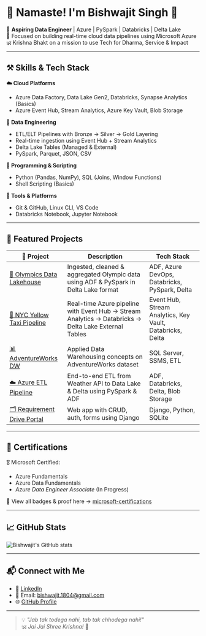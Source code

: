 # 🙏 Namaste! I'm Bishwajit Singh 👋  
🚀 **Aspiring Data Engineer** | Azure | PySpark | Databricks | Delta Lake  
🌱 Focused on building real-time cloud data pipelines using Microsoft Azure  
🕉️ Krishna Bhakt on a mission to use Tech for Dharma, Service & Impact

---

## ⚒️ Skills & Tech Stack

**☁️ Cloud Platforms**  
- Azure Data Factory, Data Lake Gen2, Databricks, Synapse Analytics (Basics)  
- Azure Event Hub, Stream Analytics, Azure Key Vault, Blob Storage

**💾 Data Engineering**  
- ETL/ELT Pipelines with Bronze → Silver → Gold Layering  
- Real-time ingestion using Event Hub + Stream Analytics  
- Delta Lake Tables (Managed & External)  
- PySpark, Parquet, JSON, CSV

**🧠 Programming & Scripting**  
- Python (Pandas, NumPy), SQL (Joins, Window Functions)  
- Shell Scripting (Basics)

**🔧 Tools & Platforms**  
- Git & GitHub, Linux CLI, VS Code  
- Databricks Notebook, Jupyter Notebook

---

## 💼 Featured Projects

| 🔗 Project | Description | Tech Stack |
|-----------|-------------|------------|
| [🏅 Olympics Data Lakehouse](https://github.com/bishwajitSingh123/olympic-data-pipeline) | Ingested, cleaned & aggregated Olympic data using ADF & PySpark in Delta Lake format | ADF, Azure DevOps, Databricks, PySpark, Delta |
| [🚖 NYC Yellow Taxi Pipeline](https://github.com/bishwajitSingh123/nyc-yellow-taxi-pipeline) | Real-time Azure pipeline with Event Hub → Stream Analytics → Databricks → Delta Lake External Tables | Event Hub, Stream Analytics, Key Vault, Databricks, Delta |
| [📊 AdventureWorks DW](https://github.com/bishwajitSingh123/Adventure-Works-Data-Engineering-Project) | Applied Data Warehousing concepts on AdventureWorks dataset | SQL Server, SSMS, ETL |
| [☁️ Azure ETL Pipeline](https://github.com/bishwajitSingh123/azure-etl-weather-pipeline) | End-to-end ETL from Weather API to Data Lake & Delta using PySpark & ADF | ADF, Databricks, Delta, Blob Storage |
| [🗂️ Requirement Drive Portal](https://github.com/bishwajitSingh123/requirement-drive-portal) | Web app with CRUD, auth, forms using Django | Django, Python, SQLite

---

## 📜 Certifications

🎖️ Microsoft Certified:  
- Azure Fundamentals  
- Azure Data Fundamentals  
- *Azure Data Engineer Associate* (In Progress)  

📁 View all badges & proof here → [microsoft-certifications](https://github.com/bishwajitSingh123/microsoft-certifications)

---

## 📈 GitHub Stats

![Bishwajit's GitHub stats](https://github-readme-stats.vercel.app/api?username=bishwajitSingh123&show_icons=true&theme=radical)

---

## 📬 Connect with Me

- 💼 [LinkedIn](https://linkedin.com/in/bishwajitsingh)  
- 📧 Email: bishwajit.1804@gmail.com  
- 🌐 [GitHub Profile](https://github.com/bishwajitSingh123)

---

> 💡 *"Jab tak todega nahi, tab tak chhodega nahi!"*  
> 🕉️ *Jai Jai Shree Krishna!* 🙏
